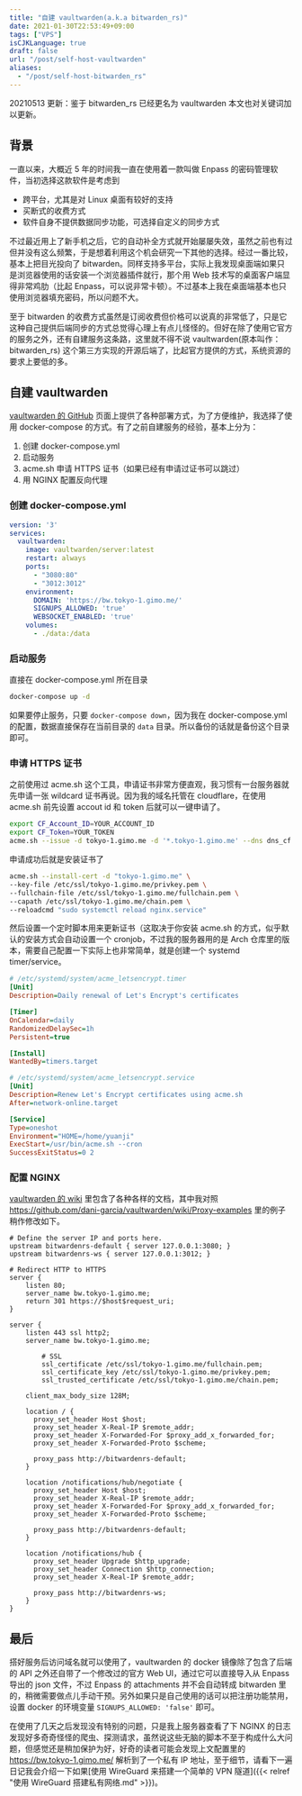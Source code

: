 ```yaml
---
title: "自建 vaultwarden(a.k.a bitwarden_rs)"
date: 2021-01-30T22:53:49+09:00
tags: ["VPS"]
isCJKLanguage: true
draft: false
url: "/post/self-host-vaultwarden"
aliases:
  - "/post/self-host-bitwarden_rs"
---
```


20210513 更新：鉴于 bitwarden_rs 已经更名为 vaultwarden 本文也对关键词加以更新。

## 背景

一直以来，大概近 5 年的时间我一直在使用着一款叫做 Enpass 的密码管理软件，当初选择这款软件是考虑到

- 跨平台，尤其是对 Linux 桌面有较好的支持
- 买断式的收费方式
- 软件自身不提供数据同步功能，可选择自定义的同步方式

不过最近用上了新手机之后，它的自动补全方式就开始屡屡失效，虽然之前也有过但并没有这么频繁，于是想着利用这个机会研究一下其他的选择。经过一番比较，基本上把目光投向了 bitwarden。同样支持多平台，实际上我发现桌面端如果只是浏览器使用的话安装一个浏览器插件就行，那个用 Web 技术写的桌面客户端显得非常鸡肋（比起 Enpass，可以说非常卡顿）。不过基本上我在桌面端基本也只使用浏览器填充密码，所以问题不大。

至于 bitwarden 的收费方式虽然是订阅收费但价格可以说真的非常低了，只是它这种自己提供后端同步的方式总觉得心理上有点儿怪怪的。但好在除了使用它官方的服务之外，还有自建服务这条路，这里就不得不说 vaultwarden(原本叫作：bitwarden_rs) 这个第三方实现的开源后端了，比起官方提供的方式，系统资源的要求上要低的多。

<!--more-->

## 自建 vaultwarden

[vaultwarden 的 GitHub](https://github.com/dani-garcia/vaultwarden) 页面上提供了各种部署方式，为了方便维护，我选择了使用 docker-compose 的方式。有了之前自建服务的经验，基本上分为：

1. 创建 docker-compose.yml
2. 启动服务
3. acme.sh 申请 HTTPS 证书（如果已经有申请过证书可以跳过）
4. 用 NGINX 配置反向代理

### 创建 docker-compose.yml

```yaml
version: '3'
services:
  vaultwarden:
    image: vaultwarden/server:latest
    restart: always
    ports:
      - "3080:80"
      - "3012:3012"
    environment:
      DOMAIN: 'https://bw.tokyo-1.gimo.me/'
      SIGNUPS_ALLOWED: 'true'
      WEBSOCKET_ENABLED: 'true'
    volumes:
      - ./data:/data
```

### 启动服务

直接在 docker-compose.yml 所在目录

```bash
docker-compose up -d
```

如果要停止服务，只要 `docker-compose down`，因为我在 docker-compose.yml 的配置，数据直接保存在当前目录的 `data` 目录。所以备份的话就是备份这个目录即可。

### 申请 HTTPS 证书

之前使用过 acme.sh 这个工具，申请证书非常方便直观，我习惯有一台服务器就先申请一张 wildcard 证书再说。因为我的域名托管在 cloudflare，在使用 acme.sh 前先设置 accout id 和 token 后就可以一键申请了。

```bash
export CF_Account_ID=YOUR_ACCOUNT_ID
export CF_Token=YOUR_TOKEN
acme.sh --issue -d tokyo-1.gimo.me -d '*.tokyo-1.gimo.me' --dns dns_cf
```

申请成功后就是安装证书了

```bash
acme.sh --install-cert -d "tokyo-1.gimo.me" \
--key-file /etc/ssl/tokyo-1.gimo.me/privkey.pem \
--fullchain-file /etc/ssl/tokyo-1.gimo.me/fullchain.pem \
--capath /etc/ssl/tokyo-1.gimo.me/chain.pem \
--reloadcmd "sudo systemctl reload nginx.service"
```

然后设置一个定时脚本用来更新证书（这取决于你安装 acme.sh 的方式，似乎默认的安装方式会自动设置一个 cronjob，不过我的服务器用的是 Arch 仓库里的版本，需要自己配置一下实际上也非常简单，就是创建一个 systemd timer/service。

```ini
# /etc/systemd/system/acme_letsencrypt.timer
[Unit]
Description=Daily renewal of Let's Encrypt's certificates

[Timer]
OnCalendar=daily
RandomizedDelaySec=1h
Persistent=true

[Install]
WantedBy=timers.target
```

```ini
# /etc/systemd/system/acme_letsencrypt.service
[Unit]
Description=Renew Let's Encrypt certificates using acme.sh
After=network-online.target

[Service]
Type=oneshot
Environment="HOME=/home/yuanji"
ExecStart=/usr/bin/acme.sh --cron
SuccessExitStatus=0 2
```

### 配置 NGINX

[vaultwarden 的 wiki](https://github.com/dani-garcia/vaultwarden/wiki) 里包含了各种各样的文档，其中我对照 https://github.com/dani-garcia/vaultwarden/wiki/Proxy-examples 里的例子稍作修改如下。

```nginx
# Define the server IP and ports here.
upstream bitwardenrs-default { server 127.0.0.1:3080; }
upstream bitwardenrs-ws { server 127.0.0.1:3012; } 
                                                                                       
# Redirect HTTP to HTTPS
server {                               
    listen 80;
    server_name bw.tokyo-1.gimo.me;
    return 301 https://$host$request_uri;
} 

server {
    listen 443 ssl http2;
    server_name bw.tokyo-1.gimo.me;

        # SSL
        ssl_certificate /etc/ssl/tokyo-1.gimo.me/fullchain.pem;
        ssl_certificate_key /etc/ssl/tokyo-1.gimo.me/privkey.pem;
        ssl_trusted_certificate /etc/ssl/tokyo-1.gimo.me/chain.pem;

    client_max_body_size 128M;

    location / {
      proxy_set_header Host $host;
      proxy_set_header X-Real-IP $remote_addr;
      proxy_set_header X-Forwarded-For $proxy_add_x_forwarded_for;
      proxy_set_header X-Forwarded-Proto $scheme;

      proxy_pass http://bitwardenrs-default;
    }

    location /notifications/hub/negotiate {
      proxy_set_header Host $host;
      proxy_set_header X-Real-IP $remote_addr;
      proxy_set_header X-Forwarded-For $proxy_add_x_forwarded_for;
      proxy_set_header X-Forwarded-Proto $scheme;

      proxy_pass http://bitwardenrs-default;
    }

    location /notifications/hub {
      proxy_set_header Upgrade $http_upgrade;
      proxy_set_header Connection $http_connection;
      proxy_set_header X-Real-IP $remote_addr;

      proxy_pass http://bitwardenrs-ws;
    }
}
```

## 最后

搭好服务后访问域名就可以使用了，vaultwarden 的 docker 镜像除了包含了后端的 API 之外还自带了一个修改过的官方 Web UI，通过它可以直接导入从 Enpass 导出的 json 文件，不过 Enpass 的 attachments 并不会自动转成 bitwarden 里的，稍微需要做点儿手动干预。另外如果只是自己使用的话可以把注册功能禁用，设置 docker 的环境变量 `SIGNUPS_ALLOWED: 'false'` 即可。

在使用了几天之后发现没有特别的问题，只是我上服务器查看了下 NGINX 的日志发现好多奇奇怪怪的爬虫、探测请求，虽然说这些无脑的脚本不至于构成什么大问题，但感觉还是稍加保护为好，好奇的读者可能会发现上文配置里的 https://bw.tokyo-1.gimo.me/ 解析到了一个私有 IP 地址，至于细节，请看下一遍日记我会介绍一下如果[使用 WireGuard 来搭建一个简单的 VPN 隧道]({{< relref "使用 WireGuard 搭建私有网络.md" >}})。
